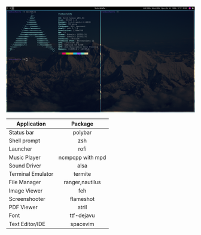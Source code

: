![](https://github.com/furkanonder/dotfiles/blob/master/dotfiles-screenshot.png)

|Application       |Package         |
|------------------|:--------------:|
|Status bar        |polybar         |
|Shell prompt      |zsh             |
|Launcher          |rofi            |
|Music Player      |ncmpcpp with mpd|
|Sound Driver      |alsa            |
|Terminal Emulator |termite         |
|File Manager      |ranger,nautilus |
|Image Viewer      |feh             |
|Screenshooter     |flameshot       |
|PDF Viewer        |atril           |
|Font              |ttf-dejavu      |
|Text Editor/IDE   |spacevim        |
